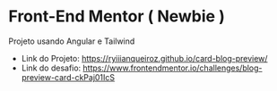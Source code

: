 # Front-End Mentor ( Newbie )

Projeto usando Angular e Tailwind

- Link do Projeto: https://ryiiianqueiroz.github.io/card-blog-preview/
- Link do desafio: https://www.frontendmentor.io/challenges/blog-preview-card-ckPaj01IcS
